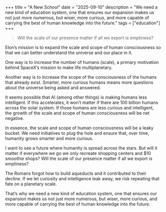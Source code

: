 +++
title = "A New School"
date = "2025-09-10"
description = "We need a new kind of education system, one that ensures our expansion makes us not just more numerous, but wiser, more curious, and more capable of carrying the best of human knowledge into the future."
tags = ["education"]
+++

> Will the scale of our presence matter if all we export is emptiness?

Elon’s mission is to expand the scale and scope of human consciousness so that we can better understand the universe and our place in it.

One way is to increase the number of humans (scale), a primary motivation behind SpaceX’s mission to make life multiplanetary.

Another way is to increase the scope of the consciousness of the humans that already exist. Smarter, more curious humans means more questions about the universe being asked and answered.

It seems possible that AI (among other things) is making humans less intelligent. If this accelerates, it won’t matter if there are 100 billion humans across the solar system. If those humans are less curious and intelligent, the growth of the scale and scope of human consciousness will be net negative.

In essence, the scale and scope of human consciousness will be a leaky bucket. We need initiatives to plug the hole and ensure that, over time, humanity grows smarter and more curious.

I want to see a future where humanity is spread across the stars. But will it matter if everywhere we go we only recreate shopping centers and $10 smoothie shops? Will the scale of our presence matter if all we export is emptiness?

The Romans forgot how to build aqueducts and it contributed to their decline. If we let curiosity and intelligence leak away, we risk repeating that fate on a planetary scale.

That’s why we need a new kind of education system, one that ensures our expansion makes us not just more numerous, but wiser, more curious, and more capable of carrying the best of human knowledge into the future.